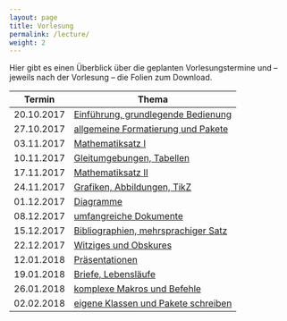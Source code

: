 ```yaml
---
layout: page
title: Vorlesung
permalink: /lecture/
weight: 2
---
```


Hier gibt es einen Überblick über die geplanten Vorlesungstermine und – jeweils nach der Vorlesung – die Folien zum Download.

Termin     | Thema
-----------|-----------------------------------------------------------------------
20.10.2017 | [Einführung, grundlegende Bedienung](./00_einfuehrung_grundlagen.pdf)
27.10.2017 | [allgemeine Formatierung und Pakete](./01_formatierung_pakete.pdf)
03.11.2017 | [Mathematiksatz I](./02_mathesatz_i.pdf)
10.11.2017 | [Gleitumgebungen, Tabellen](./03_gleitumgebungen_tabellen.pdf)
17.11.2017 | [Mathematiksatz II](./04_mathesatz_ii.pdf)
24.11.2017 | [Grafiken, Abbildungen, TikZ](./05_grafiken_abbildungen_tikz.pdf)
01.12.2017 | [Diagramme](./06_diagramme.pdf)
08.12.2017 | [umfangreiche Dokumente](./07_umfangreiche_dokumente.pdf)
15.12.2017 | [Bibliographien, mehrsprachiger Satz](./08_bibliografien_mehrsprachigkeit.pdf)
22.12.2017 | [Witziges und Obskures](./W_witziges_obskures.pdf)
12.01.2018 | [Präsentationen](./09_praesentationen.pdf)
19.01.2018 | [Briefe, Lebensläufe](./10_brief_lebenslauf.pdf)
26.01.2018 | [komplexe Makros und Befehle](./11_komplexe_makros.pdf)
02.02.2018 | [eigene Klassen und Pakete schreiben](./12_eigene_klassen.pdf)
